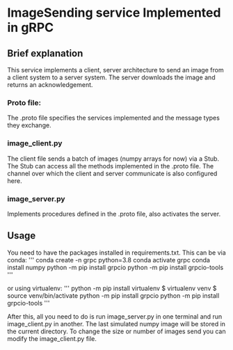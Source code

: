 # ImageSending service Implemented in gRPC
## Brief explanation

This service implements a client, server architecture to send an image from a client system to a server system. The server downloads the image and returns an acknowledgement. 
 
### Proto file:

The .proto file specifies the services implemented and the message types they exchange.

### image_client.py

The client file sends a batch of images (numpy arrays for now) via a Stub. The Stub can access all the methods implemented in the .proto file. The channel over which the client and server communicate is also configured here.

### image_server.py
Implements procedures defined in the .proto file, also activates the server.

## Usage

You need to have the packages installed in requirements.txt. This can be via conda:
'''
conda create -n grpc python=3.8
conda activate grpc
conda install numpy
python -m pip install grpcio
python -m pip install grpcio-tools
'''

or using virtualenv:
'''
python -m pip install virtualenv
$ virtualenv venv
$ source venv/bin/activate
python -m pip install grpcio
python -m pip install grpcio-tools
'''

After this, all you need to do is run image_server.py in one terminal and run image_client.py in another. The last simulated numpy image will be stored in the current directory. To change the size or number of images send you can modify the image_client.py file. 

